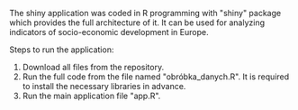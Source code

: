 The shiny application was coded in R programming with "shiny" package which provides the full architecture of it. It can be used for analyzing indicators of socio-economic development in Europe. 

Steps to run the application:
1. Download all files from the repository.
1. Run the full code from the file named "obróbka_danych.R". 
It is required to install the necessary libraries in advance.
2. Run the main application file "app.R".  
